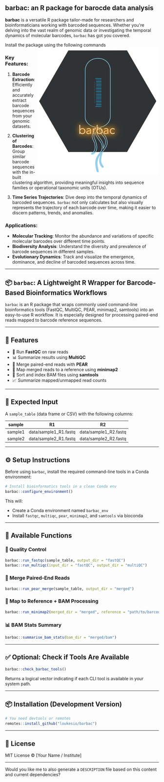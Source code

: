 ## barbac: an R package for barocde data analysis

**barbac** is a versatile R package tailor-made for researchers and bioinformaticians working with barcoded sequences. Whether you're delving into the vast realm of genomic data or investigating the temporal dynamics of molecular barcodes, `barbac` has got you covered.

Install the package using the following commands  <img align="right" src="graphic_elements/barbac_logo.png" width=400>


### Key Features:

1. **Barcode Extraction**: Efficiently and accurately extract barcode sequences from your genomic datasets.

2. **Clustering of Barcodes**: Group similar barcode sequences with the in-built clustering algorithm, providing meaningful insights into sequence families or operational taxonomic units (OTUs).

3. **Time Series Trajectories**: Dive deep into the temporal dynamics of barcoded sequences. `barbac` not only calculates but also visually represents the trajectory of each barcode over time, making it easier to discern patterns, trends, and anomalies.

### Applications:

- **Molecular Tracking**: Monitor the abundance and variations of specific molecular barcodes over different time points.
- **Biodiversity Analysis**: Understand the diversity and prevalence of barcode sequences in different samples.
- **Evolutionary Dynamics**: Track and visualize the emergence, dominance, and decline of barcoded sequences across time.

---

## 📦 `barbac`: A Lightweight R Wrapper for Barcode-Based Bioinformatics Workflows

`barbac` is an R package that wraps commonly used command-line bioinformatics tools (FastQC, MultiQC, PEAR, minimap2, samtools) into an easy-to-use R workflow.
It is especially designed for processing paired-end reads mapped to barcode reference sequences.

---

## 🚀 Features

* 🔬 Run **FastQC** on raw reads
* 📊 Summarize results using **MultiQC**
* 🔗 Merge paired-end reads with **PEAR**
* 🎯 Map merged reads to a reference using **minimap2**
* 📎 Sort and index BAM files using **samtools**
* 📈 Summarize mapped/unmapped read counts

---

## 📁 Expected Input

A `sample_table` (data frame or CSV) with the following columns:

| sample  | R1                     | R2                     |
| ------- | ---------------------- | ---------------------- |
| sample1 | data/sample1\_R1.fastq | data/sample1\_R2.fastq |
| sample2 | data/sample2\_R1.fastq | data/sample2\_R2.fastq |

---

## ⚙️ Setup Instructions

Before using `barbac`, install the required command-line tools in a Conda environment:

```r
# Install bioinformatics tools in a clean Conda env
barbac::configure_environment()
```

This will:

* Create a Conda environment named `barbac_env`
* Install `fastqc`, `multiqc`, `pear`, `minimap2`, and `samtools` via bioconda

---

## 📌 Available Functions

### 🔬 Quality Control

```r
barbac::run_fastqc(sample_table, output_dir = "fastQC")
barbac::run_multiqc(input_dir = "fastQC", output_dir = "multiQC")
```

### 🔗 Merge Paired-End Reads

```r
barbac::run_pear_merge(sample_table, output_dir = "merged")
```

### 🧬 Map to Reference + BAM Processing

```r
barbac::run_minimap2(merged_dir = "merged", reference = "path/to/barcode.fasta")
```

### 📊 BAM Stats Summary

```r
barbac::summarise_bam_stats(bam_dir = "merged/bam")
```

---

## ✅ Optional: Check if Tools Are Available

```r
barbac::check_barbac_tools()
```

Returns a logical vector indicating if each CLI tool is available in your system path.

---

## 📦 Installation (Development Version)

```r
# You need devtools or remotes
remotes::install_github("loukesio/barbac")
```

---

## 📝 License

MIT License © \[Your Name / Institute]

---

Would you like me to also generate a `DESCRIPTION` file based on this content and current dependencies?
